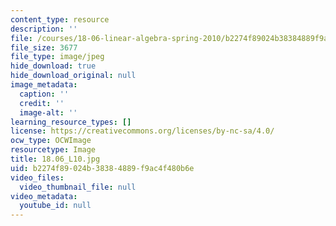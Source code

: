 ```yaml
---
content_type: resource
description: ''
file: /courses/18-06-linear-algebra-spring-2010/b2274f89024b38384889f9ac4f480b6e_18.06_L10.jpg
file_size: 3677
file_type: image/jpeg
hide_download: true
hide_download_original: null
image_metadata:
  caption: ''
  credit: ''
  image-alt: ''
learning_resource_types: []
license: https://creativecommons.org/licenses/by-nc-sa/4.0/
ocw_type: OCWImage
resourcetype: Image
title: 18.06_L10.jpg
uid: b2274f89-024b-3838-4889-f9ac4f480b6e
video_files:
  video_thumbnail_file: null
video_metadata:
  youtube_id: null
---
```

